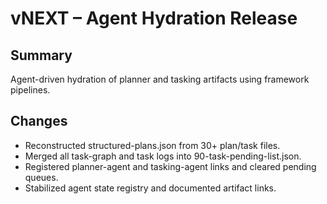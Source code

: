 # vNEXT – Agent Hydration Release

## Summary
Agent-driven hydration of planner and tasking artifacts using framework pipelines.

## Changes
- Reconstructed structured-plans.json from 30+ plan/task files.
- Merged all task-graph and task logs into 90-task-pending-list.json.
- Registered planner-agent and tasking-agent links and cleared pending queues.
- Stabilized agent state registry and documented artifact links.